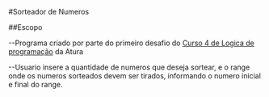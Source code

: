 #Sorteador de Numeros

##Escopo

--Programa criado por parte do primeiro desafio do [Curso 4 de Logica de programação](https://cursos.alura.com.br/course/logica-programacao-praticando-desafios) da Atura

--Usuario insere a quantidade de numeros que deseja sortear, e o range onde os numeros sorteados devem ser tirados, informando o numero inicial e final do range. 
